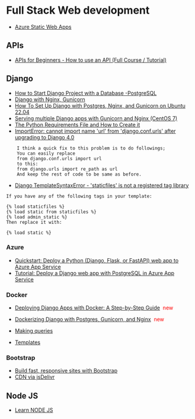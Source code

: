 # Full Stack Web development

- [Azure Static Web Apps](https://github.com/GeekTrainer/aswa-workshop)

## APIs

- [APIs for Beginners - How to use an API (Full Course / Tutorial)](https://www.youtube.com/watch?v=GZvSYJDk-us)

## Django

- [How to Start Django Project with a Database -PostgreSQL](https://stackpython.medium.com/how-to-start-django-project-with-a-database-postgresql-aaa1d74659d8)
- [Django with Nginx, Gunicorn](https://medium.com/analytics-vidhya/dajngo-with-nginx-gunicorn-aaf8431dc9e0)
- [How To Set Up Django with Postgres, Nginx, and Gunicorn on Ubuntu 22.04](https://www.digitalocean.com/community/tutorials/how-to-set-up-django-with-postgres-nginx-and-gunicorn-on-ubuntu-22-04)
- [Serving multiple Django apps with Gunicorn and Nginx (CentOS 7)](https://caterinadmitrieva.medium.com/serving-multiple-django-apps-on-second-level-domains-with-gunicorn-and-nginx-a4a14804174c)
- [The Python Requirements File and How to Create it](https://learnpython.com/blog/python-requirements-file/)
- [ImportError: cannot import name 'url' from 'django.conf.urls' after upgrading to Django 4.0](https://stackoverflow.com/questions/70319606/importerror-cannot-import-name-url-from-django-conf-urls-after-upgrading-to)

```shell
    I think a quick fix to this problem is to do followings;
    You can easily replace
    from django.conf.urls import url
    to this:
    from django.urls import re_path as url
    And keep the rest of code to be same as before.
```

- [Django TemplateSyntaxError - 'staticfiles' is not a registered tag library](https://stackoverflow.com/questions/55929472/django-templatesyntaxerror-staticfiles-is-not-a-registered-tag-library)

```shell
If you have any of the following tags in your template:

{% load staticfiles %}
{% load static from staticfiles %}
{% load admin_static %}
Then replace it with:

{% load static %}
```


### Azure

- [Quickstart: Deploy a Python (Django, Flask, or FastAPI) web app to Azure App Service](https://learn.microsoft.com/en-us/azure/app-service/quickstart-python?tabs=django%2Cmac-linux%2Cvscode-aztools%2Cvscode-deploy%2Cdeploy-instructions-azportal%2Cterminal-bash%2Cdeploy-instructions-zip-azcli)
- [Tutorial: Deploy a Django web app with PostgreSQL in Azure App Service](https://docs.microsoft.com/en-us/azure/app-service/tutorial-python-postgresql-app)

### Docker

- [Deploying Django Apps with Docker: A Step-by-Step Guide](https://betterstack.com/community/guides/scaling-python/dockerize-django/) <span style="color:red">&nbsp;new</span>
- [Dockerizing Django with Postgres, Gunicorn, and Nginx](https://testdriven.io/blog/dockerizing-django-with-postgres-gunicorn-and-nginx/) <span style="color:red">&nbsp;new</span>


- [Making queries](https://docs.djangoproject.com/en/5.1/topics/db/queries/)
- [Templates](https://docs.djangoproject.com/en/5.1/ref/templates/)

### Bootstrap

- [Build fast, responsive sites with Bootstrap](https://getbootstrap.com/)
- [CDN via jsDelivr](https://getbootstrap.com/docs/5.1/getting-started/download/#cdn-via-jsdelivr)

## Node JS

- [Learn NODE JS](https://www.tutorialspoint.com/nodejs/index.htm)
